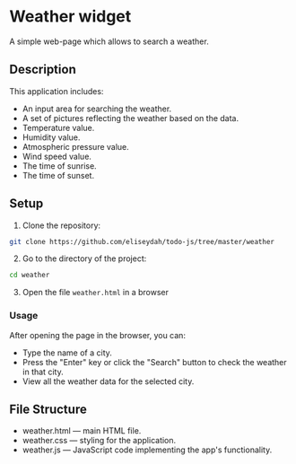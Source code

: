 # Weather widget 
A simple web-page which allows to search a weather. 

## Description

This application includes:

- An input area for searching the weather.
- A set of pictures reflecting the weather based on the data.
- Temperature value.
- Humidity value.
- Atmospheric pressure value.
- Wind speed value.
- The time of sunrise.
- The time of sunset.

## Setup 

1. Clone the repository:
```bash 
git clone https://github.com/eliseydah/todo-js/tree/master/weather
```
2. Go to the directory of the project: 
```bash
cd weather 
```
3. Open the file `weather.html` in a browser 


### Usage
After opening the page in the browser, you can:

- Type the name of a city.
- Press the "Enter" key or click the "Search" button to check the weather in that city.
- View all the weather data for the selected city.

## File Structure 
- weather.html — main HTML file.
- weather.css — styling for the application.
- weather.js — JavaScript code implementing the app's functionality.

